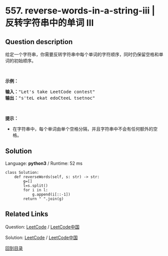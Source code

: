 ﻿# 557. reverse-words-in-a-string-iii | 反转字符串中的单词 III

## Question description

<!--If you want to use the English description, use <p>Given a string <code>s</code>, reverse the order of characters in each word within a sentence while still preserving whitespace and initial word order.</p>

<p>&nbsp;</p>
<p><strong>Example 1:</strong></p>
<pre><strong>Input:</strong> s = "Let's take LeetCode contest"
<strong>Output:</strong> "s'teL ekat edoCteeL tsetnoc"
</pre><p><strong>Example 2:</strong></p>
<pre><strong>Input:</strong> s = "God Ding"
<strong>Output:</strong> "doG gniD"
</pre>
<p>&nbsp;</p>
<p><strong>Constraints:</strong></p>

<ul>
	<li><code>1 &lt;= s.length &lt;= 5 * 10<sup>4</sup></code></li>
	<li><code>s</code> contains printable <strong>ASCII</strong> characters.</li>
	<li><code>s</code> does not contain any leading or trailing spaces.</li>
	<li>There is <strong>at least one</strong> word in <code>s</code>.</li>
	<li>All the words in <code>s</code> are separated by a single space.</li>
</ul>
 instead-->
<p>给定一个字符串，你需要反转字符串中每个单词的字符顺序，同时仍保留空格和单词的初始顺序。</p>

<p>&nbsp;</p>

<p><strong>示例：</strong></p>

<pre><strong>输入：</strong>&quot;Let&#39;s take LeetCode contest&quot;
<strong>输出：</strong>&quot;s&#39;teL ekat edoCteeL tsetnoc&quot;
</pre>

<p>&nbsp;</p>

<p><strong><strong><strong><strong>提示：</strong></strong></strong></strong></p>

<ul>
	<li>在字符串中，每个单词由单个空格分隔，并且字符串中不会有任何额外的空格。</li>
</ul>




## Solution

Language: **python3**  /  Runtime: 52 ms

```python3
class Solution:
    def reverseWords(self, s: str) -> str:
        g=[]
        l=s.split()
        for i in l:
            g.append(i[::-1])
        return " ".join(g)
```



## Related Links

Question: [LeetCode](https://leetcode.com/problems/reverse-words-in-a-string-iii/description/)  /  [LeetCode中国](https://leetcode-cn.com/problems/reverse-words-in-a-string-iii/description/)

Solution: [LeetCode](https://leetcode.com/articles/reverse-words-in-a-string-iii/)  /  [LeetCode中国](https://leetcode-cn.com/articles/reverse-words-in-a-string-iii/)

[回到目录](../README.md)